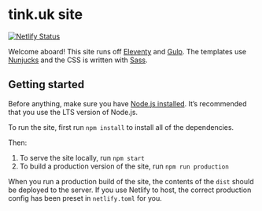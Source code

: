 # tink.uk site

[![Netlify Status](https://api.netlify.com/api/v1/badges/71696554-54db-49bc-9686-f58c711e5a5a/deploy-status)](https://app.netlify.com/sites/elated-thompson-d04e53/deploys)

Welcome aboard! This site runs off [Eleventy](https://www.11ty.dev/) and [Gulp](https://gulpjs.com/). The templates use [Nunjucks](https://mozilla.github.io/nunjucks/) and the CSS is written with [Sass](https://sass-lang.com/).

## Getting started 

Before anything, make sure you have [Node.js installed](https://nodejs.org/en/download/). It’s recommended that you use the LTS version of Node.js.

To run the site, first run `npm install` to install all of the dependencies.

Then:

1. To serve the site locally, run `npm start`
2. To build a production version of the site, run `npm run production`

When you run a production build of the site, the contents of the `dist` should be deployed to the server. If you use Netlify to host, the correct production config has been preset in `netlify.toml` for you.
